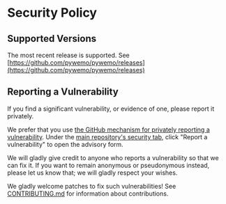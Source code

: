 # Security Policy

## Supported Versions

The most recent release is supported. See [https://github.com/pywemo/pywemo/releases](https://github.com/pywemo/pywemo/releases)

## Reporting a Vulnerability

If you find a significant vulnerability, or evidence of one, please report it privately.

We prefer that you use [the GitHub mechanism for privately reporting a vulnerability](https://docs.github.com/en/code-security/security-advisories/guidance-on-reporting-and-writing/privately-reporting-a-security-vulnerability#privately-reporting-a-security-vulnerability). Under the [main repository's security tab](https://github.com/pywemo/pywemo/security), click "Report a vulnerability" to open the advisory form.

We will gladly give credit to anyone who reports a vulnerability so that we can fix it. If you want to remain anonymous or pseudonymous instead, please let us know that; we will gladly respect your wishes.

We gladly welcome patches to fix such vulnerabilities! See [CONTRIBUTING.md](https://github.com/pywemo/pywemo/blob/main/CONTRIBUTING.md) for information about contributions.
